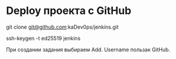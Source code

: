 # Deploy проекта с GitHub
<!-- Jenkins логинится к GitHub, клонирует репозиторий и публикует
Создаем пу стой репозиторий и слонируем его на машину в директорию  -->
git clone git@github.com:kaDev0ps/jenkins.git

<!-- Сперва делаем соединение с GIThub по SSH
Ставим плагин: Git Plugin -->
<!-- Идем в настройки Jenkins Credentionals и добавляем пользователя через которого логинимся на GitHub

С машины на которой скачиваются репозитории с GitHihub делаем ключи -->
ssh-keygen -t ed25519
jenkins
<!-- Публичный на GitHub закидываем, А приватный на сервер Jenkins -->
При создании задания выбираем Add. Username пользак GitHub.
